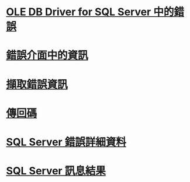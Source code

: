 
# [OLE DB Driver for SQL Server 中的錯誤](errors.md)

# [錯誤介面中的資訊](information-in-error-interfaces.md)
# [擷取錯誤資訊](retrieving-error-information.md)
# [傳回碼](return-codes.md)
# [SQL Server 錯誤詳細資料](sql-server-error-detail.md)
# [SQL Server 訊息結果](sql-server-message-results.md)

